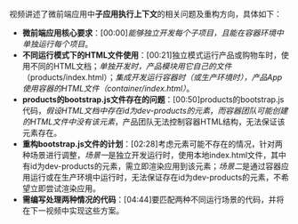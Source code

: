 
视频讲述了微前端应用中**子应用执行上下文**的相关问题及重构方向，具体如下：


- **微前端应用核心要求**：[00:00]*能够独立开发每个子项目，且能在容器环境中单独运行每个项目*。
- **不同运行模式下的HTML文件使用**：[00:21]独立模式运行产品或购物车时，使用不同的HTML文档；*单独开发时，产品模块用它自己的文件*（products/index.html）；*集成开发运行容器时（或生产环境时），产品App使用容器的HTML文件（container/index.html）*。
- **products的bootstrap.js文件存在的问题**：[00:50]products的bootstrap.js代码，*假设HTML文档中存在id为dev-products的元素*，*而容器团队可能创建的HTML文件中没有该元素*，产品团队无法控制容器HTML结构，无法保证该元素存在。
- **重构bootstrap.js文件的计划**：[02:28]考虑元素可能不存在的情况，针对两种场景进行调整，*场景一*是独立开发运行时，使用本地index.html文件，其中有id为dev-products的元素，需立即渲染应用到该元素；*场景二*是通过容器应用运行或在生产环境中运行时，无法保证存在id为dev-products的元素，不希望立即尝试渲染应用。
- **需编写处理两种情况的代码**：[04:44]要匹配两种不同运行场景的代码，并将在下一视频中实现这些方案。